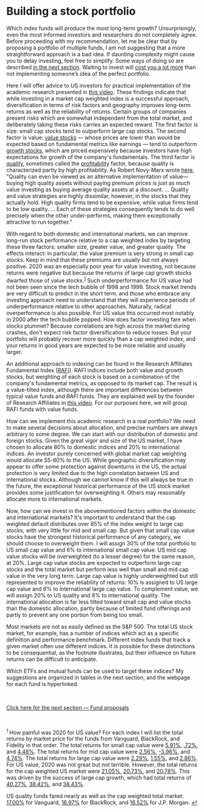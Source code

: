 # Building a stock portfolio

Which index funds will produce the most long-term growth? Unsurprisingly, even the most informed investors and researchers do not completely agree. Before proceeding with my recommendation, let me be clear that by proposing a portfolio of multiple funds, I am not suggesting that a more straightforward approach is a bad idea. If daunting complexity might cause you to delay investing, feel free to simplify. Some ways of doing so are described [in the next section](https://github.com/investindex/Funds). Waiting to invest will [cost you a lot more](https://www.youtube.com/watch?v=4gn4F1VmTvM&ab_channel=ThePlainBagel) than not implementing someone’s idea of the perfect portfolio.

Here I will offer advice to US investors for practical implementation of the academic research presented in [this video](https://www.youtube.com/watch?v=jKWbW7Wgm0w&ab_channel=BenFelix). These findings indicate that while investing in a market cap weighted index is a successful approach, diversification in terms of risk factors and geography improves long-term returns as well as the reliability of returns. Certain groups of companies present risks which are somewhat independent from the total market, and deliberately taking these risks carries an expected reward. The first factor is size: small cap stocks tend to outperform large cap stocks. The second factor is value: [value stocks](https://www.investopedia.com/terms/v/valuestock.asp) — whose prices are lower than would be expected based on fundamental metrics like earnings — tend to outperform [growth stocks](https://www.investopedia.com/terms/g/growthstock.asp), which are priced expensively because investors have high expectations for growth of the company's fundamentals. The third factor is [quality](https://www.youtube.com/watch?v=YsWgWrpzdAM&ab_channel=TheRationalReminderPodcast), sometimes called the [profitability](https://www.sciencedirect.com/science/article/abs/pii/S0304405X13000044) factor, because quality is characterized partly by high profitability. As Robert Novy-Marx wrote [here](http://rnm.simon.rochester.edu/research/QDoVI.pdf), "Quality can even be viewed as an alternative implementation of value—buying high quality assets without paying premium prices is just as much value investing as buying average quality assets at a discount. ... Quality and value strategies are highly dissimilar, however, in the stocks that they actually hold. High quality firms tend to be expensive, while value firms tend to be low quality. ... Each of these strategies consequently tends to do well precisely when the other under-performs, making them exceptionally attractive to run together."

With regard to both domestic and international markets, we can improve long-run stock performance relative to a cap weighted index by targeting these three factors: smaller size, greater value, and greater quality. The effects interact: in particular, the value premium is very strong in small cap stocks. Keep in mind that these premiums are usually but not always positive. 2020 was an especially poor year for value investing, not because returns were negative but because the returns of large cap growth stocks dwarfed those of value stocks.<sup id="fn1">[1](#f1)</sup> Such underperformance for US value had not been seen since the tech bubble of 1998 and 1999. Stock market trends are very difficult to predict in the short term, and those who embrace any investing approach need to understand that they will experience periods of underperformance relative to other approaches. Naturally, radical overperformance is also possible. For US value this occurred most notably in 2000 after the tech bubble popped. How does factor investing fare when stocks plummet? Because correlations are high across the market during crashes, don't expect risk factor diversification to reduce losses. But your portfolio will probably recover more quickly than a cap weighted index, and your returns in good years are expected to be more reliable and usually larger.

An additional approach to indexing can be found in the Research Affiliates Fundamental Index ([RAFI](https://www.researchaffiliates.com/en_us/strategies/rafi.html)). RAFI indices include both value and growth stocks, but weighting of each stock is based on a combination of the company's fundamental metrics, as opposed to its market cap. The result is a value-tilted index, although there are important differences between typical value funds and RAFI funds. They are explained well by the founder of Research Affiliates in [this video](https://www.youtube.com/watch?v=00ZACmAdi7g&ab_channel=TheRationalReminderPodcast). For our purposes here, we will group RAFI funds with value funds.

How can we implement this academic research in a real portfolio? We need to make several decisions about allocation, and precise numbers are always arbitrary to some degree. We can start with our distribution of domestic and foreign stocks. Given the great vigor and size of the US market, I have chosen to allocate 80% to domestic indices and 20% to international indices. An investor purely concerned with global market cap weighting would allocate 55-60% to the US. While geographic diversification may appear to offer some protection against downturns in the US, the actual protection is very limited due to the high correlation between US and international stocks. Although we cannot know if this will always be true in the future, the exceptional historical performance of the US stock market provides some justification for overweighting it. Others may reasonably allocate more to international markets.

Now, how can we invest in the abovementioned factors within the domestic and international markets? It's important to understand that the cap weighted default distributes over 85% of the index weight to large cap stocks, with very little for mid and small cap. But given that small cap value stocks have the strongest historical performance of any category, we should choose to overweight them. I will assign 30% of the total portfolio to US small cap value and 6% to international small cap value. US mid cap value stocks will be overweighted (to a lesser degree) for the same reason, at 20%. Large cap value stocks are expected to outperform large cap stocks and the total market but perform less well than small and mid cap value in the very long term. Large cap value is highly underweighted but still represented to improve the reliability of returns: 10% is assigned to US large cap value and 6% to international large cap value. To complement value, we will assign 20% to US quality and 8% to international quality. The international allocation is far less tilted toward small cap and value stocks than the domestic allocation, partly because of limited fund offerings and partly to prevent any one portion from being too small.

Most markets are not as easily defined as the S&P 500. The total US stock market, for example, has a number of indices which act as a specific definition and performance benchmark. Different index funds that track a given market often use different indices. It is possible for these distinctions to be consequential, as the footnote illustrates, but their influence on future returns can be difficult to anticipate.

Which ETFs and mutual funds can be used to target these indices? My suggestions are organized in tables in the next section, and the webpage for each fund is hyperlinked.

&nbsp;

[Click here for the next section — Fund proposals](https://github.com/investindex/Funds)

&nbsp;

<sup id="f1"> 1 </sup> How painful was 2020 for US value? For each index I will list the total returns by market price for the funds from Vanguard, BlackRock, and Fidelity in that order. The total returns for small cap value were [5.91%](https://investor.vanguard.com/etf/profile/performance/vbr/cumulative-returns), [.72%](https://www.ishares.com/us/products/239588/ishares-morningstar-smallcap-value-etf), and [4.48%](https://fundresearch.fidelity.com/mutual-funds/performance-and-risk/31635T773). The total returns for mid cap value were [2.56%](https://investor.vanguard.com/etf/profile/performance/voe/cumulative-returns), [-3.96%](https://www.ishares.com/us/products/239584/ishares-morningstar-midcap-value-etf), and [4.74%](https://fundresearch.fidelity.com/mutual-funds/performance-and-risk/31635T799). The total returns for large cap value were [2.29%](https://investor.vanguard.com/etf/profile/performance/vtv/cumulative-returns), [1.55%](https://www.ishares.com/us/products/239715/ishares-core-sp-us-value-etf), and [2.86%](https://fundresearch.fidelity.com/mutual-funds/performance-and-risk/31635V679). For US value, 2020 was not great but not terrible. However, the total returns for the cap weighted US market were [21.05%](https://investor.vanguard.com/etf/profile/performance/vti/cumulative-returns), [20.73%](https://www.ishares.com/us/products/239724/ishares-core-sp-total-us-stock-market-etf), and [20.78%](https://fundresearch.fidelity.com/mutual-funds/performance-and-risk/315911693). This was driven by the success of large cap growth, which had total returns of [40.27%](https://investor.vanguard.com/etf/profile/performance/vug/cumulative-returns), [38.42%](https://www.blackrock.com/us/individual/products/239580/ishares-morningstar-largecap-growth-etf), and [38.43%](https://fundresearch.fidelity.com/mutual-funds/performance-and-risk/31635V729).

US quality funds fared nearly as well as the cap weighted total market: [17.00%](https://investor.vanguard.com/etf/profile/performance/vfqy/cumulative-returns) for Vanguard, [16.97%](https://www.ishares.com/us/products/256101/ishares-msci-usa-quality-factor-etf) for BlackRock, and [16.52%](https://am.jpmorgan.com/us/en/asset-management/adv/products/jpmorgan-us-quality-factor-etf-46641q761#/performance) for J.P. Morgan. [↩](#fn1)

